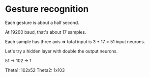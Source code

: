 # Gesture recognition

Each gesture is about a half second.

At 19200 baud, that's about 17 samples.

Each sample has three axis => total input is 3 * 17 = 51 input neurons.

Let's try a hidden layer with double the output neurons.

51 -> 102 -> 1

Theta1: 102x52
Theta2: 1x103
